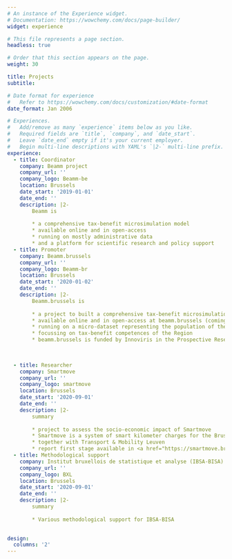 ```yaml
---
# An instance of the Experience widget.
# Documentation: https://wowchemy.com/docs/page-builder/
widget: experience

# This file represents a page section.
headless: true

# Order that this section appears on the page.
weight: 30

title: Projects
subtitle: 

# Date format for experience
#   Refer to https://wowchemy.com/docs/customization/#date-format
date_format: Jan 2006

# Experiences.
#   Add/remove as many `experience` items below as you like.
#   Required fields are `title`, `company`, and `date_start`.
#   Leave `date_end` empty if it's your current employer.
#   Begin multi-line descriptions with YAML's `|2-` multi-line prefix.
experience:
  - title: Coordinator
    company: Beamm project
    company_url: ''
    company_logo: Beamm-be
    location: Brussels
    date_start: '2019-01-01'
    date_end: ''
    description: |2-
        Beamm is
        
        * a comprehensive tax-benefit microsimulation model
        * available online and in open-access
        * running on mostly administrative data
        * and a platform for scientific research and policy support
  - title: Promoter
    company: Beamm.brussels
    company_url: ''
    company_logo: Beamm-br
    location: Brussels
    date_start: '2020-01-02'
    date_end: ''
    description: |2-
        Beamm.brussels is
        
        * a project to built a comprehensive tax-benefit microsimulation model for the Brussels Capital Region
        * available online and in open-access at beamm.brussels (coming soon)
        * running on a micro-dataset representing the population of the Brussels Capital Region 
        * focussing on tax-benefit competences of the Region
        * beamm.brussels is funded by Innoviris in the Prospective Research for Brussels program

  
       
  - title: Researcher
    company: Smartmove
    company_url: ''
    company_logo: smartmove
    location: Brussels
    date_start: '2020-09-01'
    date_end: ''
    description: |2-
        summary
        
        * project to assess the socio-economic impact of Smartmove
        * Smartmove is a system of smart kilometer charges for the Brussels Capital Region
        * together with Transport & Mobility Leuven
        * report first stage available in <a href="https://smartmove.brussels/content/dam/smartmove/common/documents/SmartMove_Impactstudie_NL.pdf"> NL </a> or <a href="https://smartmove.brussels/content/dam/smartmove/common/documents/SmartMove_Analysed%27impact_FR.pdf"> FR </a>
  - title: Methodological support
    company: Institut bruxellois de statistique et analyse (IBSA-BISA)
    company_url: ''
    company_logo: BXL
    location: Brussels
    date_start: '2020-09-01'
    date_end: ''
    description: |2-
        summary
        
        * Various methodological support for IBSA-BISA
    

design:
  columns: '2'
---
```

